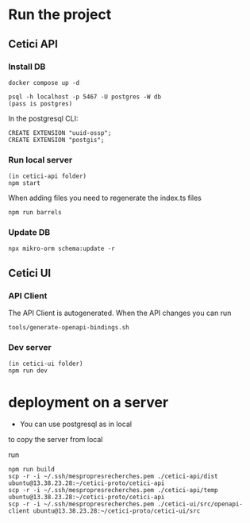 # Run the project

## Cetici API

### Install DB

```
docker compose up -d

psql -h localhost -p 5467 -U postgres -W db
(pass is postgres)
```

In the postgresql CLI:

```
CREATE EXTENSION "uuid-ossp";
CREATE EXTENSION "postgis";
```

### Run local server

```
(in cetici-api folder)
npm start
```

When adding files you need to regenerate the index.ts files

```
npm run barrels
```

### Update DB

```
npx mikro-orm schema:update -r
```

## Cetici UI

### API Client

The API Client is autogenerated. When the API changes you can run

```
tools/generate-openapi-bindings.sh
```

### Dev server

```
(in cetici-ui folder)
npm run dev
```

# deployment on a server

- You can use postgresql as in local

to copy the server from local

run

```
npm run build
scp -r -i ~/.ssh/mespropresrecherches.pem ./cetici-api/dist ubuntu@13.38.23.28:~/cetici-proto/cetici-api
scp -r -i ~/.ssh/mespropresrecherches.pem ./cetici-api/temp ubuntu@13.38.23.28:~/cetici-proto/cetici-api
scp -r -i ~/.ssh/mespropresrecherches.pem ./cetici-ui/src/openapi-client ubuntu@13.38.23.28:~/cetici-proto/cetici-ui/src
```
